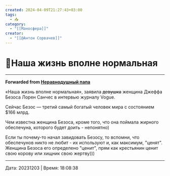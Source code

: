 ```yaml
---
created: 2024-04-09T21:27:43+03:00
tags:
  - 📥
category:
  - "[[Маносфера]]"
creator:
  - "[[@Антон Сорвачев]]"
---
```


# 📰Наша жизнь вполне нормальная

***

**Forwarded from [Неравнодушный папа](https://t.me/MensConsult/2136)**

«Наша жизнь вполне нормальная», заявила ~~девушка~~ женщина Джеффа Безоса Лорен Санчес в интервью журналу Vogue.

Сейчас Безос — третий самый богатый человек мира с состоянием $166 млрд.

Чем известна женщина Безоса, кроме того, что она поймала жирного обеспечуна, которого будет доить - непонятно)

Если ты почему-то начал завидовать Безосу, то вспомни, что обеспечунов никто не любит - их используют и, как максимум, "ценят".
Женщина Безоса его определено "ценит", прям как крестьянин ценит свою корову или хищник свою жертву)))

---

Дата: 20231203 | Время: 18:08:38


